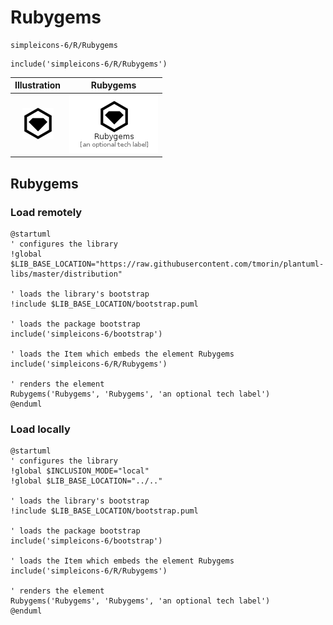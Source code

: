 # Rubygems


```text
simpleicons-6/R/Rubygems
```

```text
include('simpleicons-6/R/Rubygems')
```



| Illustration | Rubygems |
| :---: | :---: |
| ![illustration for Illustration](../../simpleicons-6/R/Rubygems.png) | ![illustration for Rubygems](../../simpleicons-6/R/Rubygems.Local.png) |




## Rubygems

### Load remotely
```plantuml
@startuml
' configures the library
!global $LIB_BASE_LOCATION="https://raw.githubusercontent.com/tmorin/plantuml-libs/master/distribution"

' loads the library's bootstrap
!include $LIB_BASE_LOCATION/bootstrap.puml

' loads the package bootstrap
include('simpleicons-6/bootstrap')

' loads the Item which embeds the element Rubygems
include('simpleicons-6/R/Rubygems')

' renders the element
Rubygems('Rubygems', 'Rubygems', 'an optional tech label')
@enduml
```

### Load locally
```plantuml
@startuml
' configures the library
!global $INCLUSION_MODE="local"
!global $LIB_BASE_LOCATION="../.."

' loads the library's bootstrap
!include $LIB_BASE_LOCATION/bootstrap.puml

' loads the package bootstrap
include('simpleicons-6/bootstrap')

' loads the Item which embeds the element Rubygems
include('simpleicons-6/R/Rubygems')

' renders the element
Rubygems('Rubygems', 'Rubygems', 'an optional tech label')
@enduml
```

